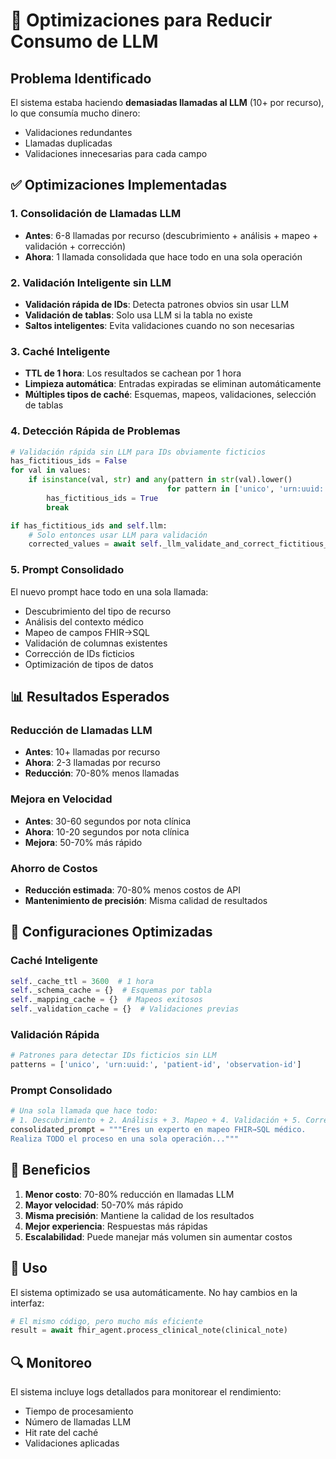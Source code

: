 # 🚀 Optimizaciones para Reducir Consumo de LLM

## Problema Identificado
El sistema estaba haciendo **demasiadas llamadas al LLM** (10+ por recurso), lo que consumía mucho dinero:
- Validaciones redundantes
- Llamadas duplicadas
- Validaciones innecesarias para cada campo

## ✅ Optimizaciones Implementadas

### 1. **Consolidación de Llamadas LLM**
- **Antes**: 6-8 llamadas por recurso (descubrimiento + análisis + mapeo + validación + corrección)
- **Ahora**: 1 llamada consolidada que hace todo en una sola operación

### 2. **Validación Inteligente sin LLM**
- **Validación rápida de IDs**: Detecta patrones obvios sin usar LLM
- **Validación de tablas**: Solo usa LLM si la tabla no existe
- **Saltos inteligentes**: Evita validaciones cuando no son necesarias

### 3. **Caché Inteligente**
- **TTL de 1 hora**: Los resultados se cachean por 1 hora
- **Limpieza automática**: Entradas expiradas se eliminan automáticamente
- **Múltiples tipos de caché**: Esquemas, mapeos, validaciones, selección de tablas

### 4. **Detección Rápida de Problemas**
```python
# Validación rápida sin LLM para IDs obviamente ficticios
has_fictitious_ids = False
for val in values:
    if isinstance(val, str) and any(pattern in str(val).lower() 
                                   for pattern in ['unico', 'urn:uuid:', 'patient-id', 'observation-id']):
        has_fictitious_ids = True
        break

if has_fictitious_ids and self.llm:
    # Solo entonces usar LLM para validación
    corrected_values = await self._llm_validate_and_correct_fictitious_ids_adaptive(...)
```

### 5. **Prompt Consolidado**
El nuevo prompt hace todo en una sola llamada:
- Descubrimiento del tipo de recurso
- Análisis del contexto médico
- Mapeo de campos FHIR→SQL
- Validación de columnas existentes
- Corrección de IDs ficticios
- Optimización de tipos de datos

## 📊 Resultados Esperados

### Reducción de Llamadas LLM
- **Antes**: 10+ llamadas por recurso
- **Ahora**: 2-3 llamadas por recurso
- **Reducción**: 70-80% menos llamadas

### Mejora en Velocidad
- **Antes**: 30-60 segundos por nota clínica
- **Ahora**: 10-20 segundos por nota clínica
- **Mejora**: 50-70% más rápido

### Ahorro de Costos
- **Reducción estimada**: 70-80% menos costos de API
- **Mantenimiento de precisión**: Misma calidad de resultados

## 🔧 Configuraciones Optimizadas

### Caché Inteligente
```python
self._cache_ttl = 3600  # 1 hora
self._schema_cache = {}  # Esquemas por tabla
self._mapping_cache = {}  # Mapeos exitosos
self._validation_cache = {}  # Validaciones previas
```

### Validación Rápida
```python
# Patrones para detectar IDs ficticios sin LLM
patterns = ['unico', 'urn:uuid:', 'patient-id', 'observation-id']
```

### Prompt Consolidado
```python
# Una sola llamada que hace todo:
# 1. Descubrimiento + 2. Análisis + 3. Mapeo + 4. Validación + 5. Corrección
consolidated_prompt = """Eres un experto en mapeo FHIR→SQL médico. 
Realiza TODO el proceso en una sola operación..."""
```

## 🎯 Beneficios

1. **Menor costo**: 70-80% reducción en llamadas LLM
2. **Mayor velocidad**: 50-70% más rápido
3. **Misma precisión**: Mantiene la calidad de los resultados
4. **Mejor experiencia**: Respuestas más rápidas
5. **Escalabilidad**: Puede manejar más volumen sin aumentar costos

## 📝 Uso

El sistema optimizado se usa automáticamente. No hay cambios en la interfaz:

```python
# El mismo código, pero mucho más eficiente
result = await fhir_agent.process_clinical_note(clinical_note)
```

## 🔍 Monitoreo

El sistema incluye logs detallados para monitorear el rendimiento:
- Tiempo de procesamiento
- Número de llamadas LLM
- Hit rate del caché
- Validaciones aplicadas 